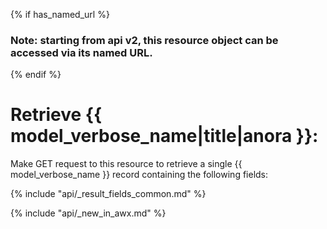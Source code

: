 {% if has_named_url %}
### Note: starting from api v2, this resource object can be accessed via its named URL.
{% endif %}

# Retrieve {{ model_verbose_name|title|anora }}:

Make GET request to this resource to retrieve a single {{ model_verbose_name }}
record containing the following fields:

{% include "api/_result_fields_common.md" %}

{% include "api/_new_in_awx.md" %}
